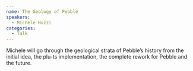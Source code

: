 ```yaml
---
name: The Geology of Pebble
speakers:
  - Michele Nuzzi
categories:
  - Talk
---
```

Michele will go through the geological strata of Pebble’s history from the initial idea, the plu-ts implementation, the complete rework for Pebble and the future.
